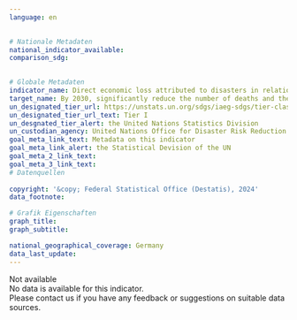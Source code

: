```yaml
---
language: en
    

# Nationale Metadaten    
national_indicator_available:     
comparison_sdg:     
    

# Globale Metadaten    
indicator_name: Direct economic loss attributed to disasters in relation to global gross domestic product (GDP)    
target_name: By 2030, significantly reduce the number of deaths and the number of people affected and substantially decrease the direct economic losses relative to global gross domestic product caused by disasters, including water-related disasters, with a focus on protecting the poor and people in vulnerable situations    
un_designated_tier_url: https://unstats.un.org/sdgs/iaeg-sdgs/tier-classification/    
un_designated_tier_url_text: Tier I    
un_desgnated_tier_alert: the United Nations Statistics Division    
un_custodian_agency: United Nations Office for Disaster Risk Reduction (UNDRR)    
goal_meta_link_text: Metadata on this indicator    
goal_meta_link_alert: the Statistical Devision of the UN    
goal_meta_2_link_text:     
goal_meta_3_link_text:         
# Datenquellen    
    
copyright: '&copy; Federal Statistical Office (Destatis), 2024'    
data_footnote:     

# Grafik Eigenschaften    
graph_title: 
graph_subtitle:     

national_geographical_coverage: Germany    
data_last_update:     
---
```


<span class="status notstarted">Not available </span><br>
No data is available for this indicator.<br>
Please contact us if you have any feedback or suggestions on suitable data sources.